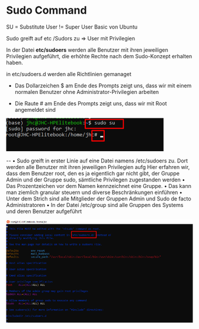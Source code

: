 # Sudo Command


SU = Substitute User != Super User
Basic von Ubuntu

Sudo greift auf etc /Sudors zu => User mit Privilegien

In der Datei **etc/sudoers** werden alle Benutzer mit ihren jeweiligen Privilegien aufgeführt, die erhöhte Rechte nach dem Sudo-Konzept erhalten haben.


in etc/sudoers.d werden alle Richtlinien gemanaget

* Das Dollarzeichen $ am Ende des Prompts zeigt uns, dass wir mit einem normalen
Benutzer ohne Administrator-Privilegien arbeiten

* Die Raute # am Ende des Prompts zeigt uns, dass wir mit Root angemeldet sind

![](imgs/2020-06-19-07-52-55.png)

--
• Sudo greift in erster Linie auf eine Datei namens /etc/sudoers zu. Dort werden alle Benutzer
mit ihren jeweiligen Privilegien aufg
Hier erfahren wir, dass dem Benutzer root, den es ja eigentlich gar nicht gibt, der Gruppe
Admin und der Gruppe sudo, sämtliche Privilegen zugestanden werden
• Das Prozentzeichen vor dem Namen kennzeichnet eine Gruppe.
• Das kann man ziemlich granular steuern und diverse Beschränkungen einführen
• Unter dem Strich sind alle Mitglieder der Gruppen Admin und Sudo de facto Administratoren
• In der Datei /etc/group sind alle Gruppen des Systems und deren Benutzer aufgeführt

![](imgs/2020-06-19-07-56-50.png)
